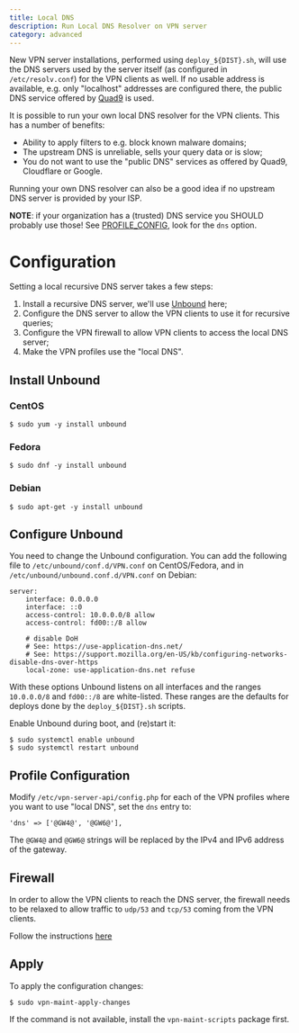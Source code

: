 ```yaml
---
title: Local DNS
description: Run Local DNS Resolver on VPN server
category: advanced
---
```


New VPN server installations, performed using `deploy_${DIST}.sh`, will use the 
DNS servers used by the server itself (as configured in `/etc/resolv.conf`) for
the VPN clients as well. If no usable address is available, e.g. only 
"localhost" addresses are configured there, the public DNS service offered by 
[Quad9](https://quad9.net/) is used. 

It is possible to run your own local DNS resolver for the VPN clients. This has 
a number of benefits:

- Ability to apply filters to e.g. block known malware domains;
- The upstream DNS is unreliable, sells your query data or is slow;
- You do not want to use the "public DNS" services as offered by Quad9, 
  Cloudflare or Google.

Running your own DNS resolver can also be a good idea if no upstream DNS server 
is provided by your ISP.

**NOTE**: if your organization has a (trusted) DNS service you SHOULD probably
use those! See [PROFILE_CONFIG](PROFILE_CONFIG.md), look for the `dns` option.

# Configuration

Setting a local recursive DNS server takes a few steps:

1. Install a recursive DNS server, we'll use 
   [Unbound](https://nlnetlabs.nl/projects/unbound/about/) here;
2. Configure the DNS server to allow the VPN clients to use it for recursive
   queries;
3. Configure the VPN firewall to allow VPN clients to access the local DNS 
   server;
4. Make the VPN profiles use the "local DNS".

## Install Unbound

### CentOS 

    $ sudo yum -y install unbound

### Fedora

    $ sudo dnf -y install unbound

### Debian 

    $ sudo apt-get -y install unbound

## Configure Unbound

You need to change the Unbound configuration. You can add the following file
to `/etc/unbound/conf.d/VPN.conf` on CentOS/Fedora, and in 
`/etc/unbound/unbound.conf.d/VPN.conf` on Debian:

    server:
        interface: 0.0.0.0
        interface: ::0
        access-control: 10.0.0.0/8 allow
        access-control: fd00::/8 allow

        # disable DoH
        # See: https://use-application-dns.net/
        # See: https://support.mozilla.org/en-US/kb/configuring-networks-disable-dns-over-https
        local-zone: use-application-dns.net refuse
 
With these options Unbound listens on all interfaces and the ranges 
`10.0.0.0/8` and `fd00::/8` are white-listed. These ranges are the defaults for 
deploys done by the `deploy_${DIST}.sh` scripts.

Enable Unbound during boot, and (re)start it:

    $ sudo systemctl enable unbound
    $ sudo systemctl restart unbound

## Profile Configuration

Modify `/etc/vpn-server-api/config.php` for each of the VPN profiles 
where you want to use "local DNS", set the `dns` entry to:

    'dns' => ['@GW4@', '@GW6@'],

The `@GW4@` and `@GW6@` strings will be replaced by the IPv4 and IPv6 address 
of the gateway.

## Firewall

In order to allow the VPN clients to reach the DNS server, the firewall needs
to be relaxed to allow traffic to `udp/53` and `tcp/53` coming from the VPN 
clients.

Follow the instructions [here](FIREWALL.md#local-dns)

## Apply

To apply the configuration changes:

    $ sudo vpn-maint-apply-changes

If the command is not available, install the `vpn-maint-scripts` package first.

